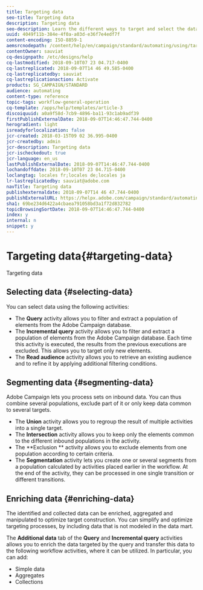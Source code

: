 ```yaml
---
title: Targeting data
seo-title: Targeting data
description: Targeting data
seo-description: Learn the different ways to target and select the data you need.
uuid: 4049f11b-384e-4f0a-a03d-e36f7e4edf7f
content-encoding: ISO-8859-1
aemsrcnodepath: /content/help/en/campaign/standard/automating/using/targeting-data
contentOwner: sauviat
cq-designpath: /etc/designs/help
cq-lastmodified: 2018-09-10T07 23 04.717-0400
cq-lastreplicated: 2018-09-07T14 46 49.585-0400
cq-lastreplicatedby: sauviat
cq-lastreplicationaction: Activate
products: SG_CAMPAIGN/STANDARD
audience: automating
content-type: reference
topic-tags: workflow-general-operation
cq-template: /apps/help/templates/article-3
discoiquuid: a0a9f58d-7cb9-4896-ba11-93c1ab9adf39
firstPublishExternalDate: 2018-09-07T14:46:47.744-0400
herogradient: light
isreadyforlocalization: false
jcr-created: 2018-03-15T09 02 36.995-0400
jcr-createdby: admin
jcr-description: Targeting data
jcr-ischeckedout: true
jcr-language: en_us
lastPublishExternalDate: 2018-09-07T14:46:47.744-0400
lochandoffdate: 2018-09-10T07 23 04.715-0400
loclangtag: locales fr;locales de;locales ja
lr-lastreplicatedby: sauviat@adobe.com
navTitle: Targeting data
publishexternaldate: 2018-09-07T14 46 47.744-0400
publishExternalURL: https://helpx.adobe.com/campaign/standard/automating/using/targeting-data.html
sha1: 69be234d6422a4cbaea791058bd3a1f72d832782
topicBrowsingSortDate: 2018-09-07T14:46:47.744-0400
index: y
internal: n
snippet: y
---
```


# Targeting data{#targeting-data}

Targeting data

## Selecting data {#selecting-data}

You can select data using the following activities:

* The **Query** activity allows you to filter and extract a population of elements from the Adobe Campaign database.
* The **Incremental query** activity allows you to filter and extract a population of elements from the Adobe Campaign database. Each time this activity is executed, the results from the previous executions are excluded. This allows you to target only new elements.
* The **Read audience** activity allows you to retrieve an existing audience and to refine it by applying additional filtering conditions.

## Segmenting data {#segmenting-data}

Adobe Campaign lets you process sets on inbound data. You can thus combine several populations, exclude part of it or only keep data common to several targets.

* The **Union** activity allows you to regroup the result of multiple activities into a single target.
* The **Intersection** activity allows you to keep only the elements common to the different inbound populations in the activity.
* The **Exclusion ** activity allows you to exclude elements from one population according to certain criteria.
* The **Segmentation** activity lets you create one or several segments from a population calculated by activities placed earlier in the workflow. At the end of the activity, they can be processed in one single transition or different transitions.

## Enriching data {#enriching-data}

The identified and collected data can be enriched, aggregated and manipulated to optimize target construction. You can simplify and optimize targeting processes, by including data that is not modeled in the data mart.

The **Additional data** tab of the **Query** and **Incremental query** activities allows you to enrich the data targeted by the query and transfer this data to the following workflow activities, where it can be utilized. In particular, you can add:

* Simple data
* Aggregates
* Collections

